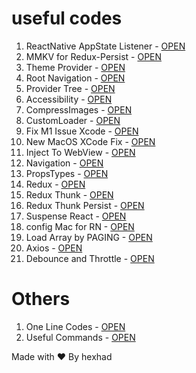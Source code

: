 # useful codes

1. ReactNative AppState Listener - [OPEN](/appStateListner.md)
2. MMKV for Redux-Persist - [OPEN](/mmkvStorage.md)
3. Theme Provider - [OPEN](/themeProvider.md)
4. Root Navigation - [OPEN](/rootNavigation.md)
5. Provider Tree - [OPEN](/providerTree.md)
6. Accessibility - [OPEN](/accessibility.md)
7. CompressImages - [OPEN](/compressImages.md)
8. CustomLoader - [OPEN](/customLoader.md)
9. Fix M1 Issue Xcode - [OPEN](/fixM1IssueXcode.md)
10. New MacOS XCode Fix - [OPEN](/newMacOSUpdateFix.md)
11. Inject To WebView - [OPEN](/injectToWebView.md)
12. Navigation - [OPEN](/navigation.md)
13. PropsTypes - [OPEN](/propsTypes.md)
14. Redux - [OPEN](/redux.md)
15. Redux Thunk - [OPEN](/reduxThunk.md)
16. Redux Thunk Persist - [OPEN](/reduxThunkPersist.md)
17. Suspense React - [OPEN](/suspenseReact.md)
18. config Mac for RN - [OPEN](/configMacRN.md)
19. Load Array by PAGING - [OPEN](/listLoader.md)
20. Axios - [OPEN](/axios.md)
21. Debounce and Throttle - [OPEN](/debounceAndThrottle.md)


# Others
1. One Line Codes - [OPEN](/oneLineCodes.md)
2. Useful Commands - [OPEN](/usefulCommands.md)

Made with ❤️ By hexhad
